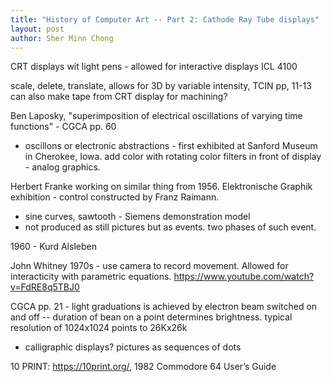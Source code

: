 ```yaml
---
title: "History of Computer Art -- Part 2: Cathode Ray Tube displays"
layout: post
author: Sher Minn Chong
---
```


CRT displays wit light pens - allowed for interactive displays
ICL 4100

scale, delete, translate, allows for 3D by variable intensity, TCIN pp, 11-13
can also make tape from CRT display for machining?

Ben Laposky, "superimposition of electrical oscillations of varying time functions" - CGCA pp. 60
- oscillons or electronic abstractions - first exhibited at Sanford Museum in Cherokee, Iowa. add color with rotating color filters in front of display - analog graphics.

Herbert Franke working on similar thing from 1956. Elektronische Graphik exhibition - control constructed by Franz Raimann.
- sine curves, sawtooth - Siemens demonstration model
- not produced as still pictures but as events. two phases of such event.


1960 - Kurd Alsleben

John Whitney 1970s - use camera to record movement. Allowed for interacticity with parametric equations.
https://www.youtube.com/watch?v=FdRE8q5TBJ0


CGCA pp. 21 - light graduations is achieved by electron beam switched on and off -- duration of bean on a point determines brightness. typical resolution of 1024x1024 points to 26Kx26k 

- calligraphic displays? pictures as sequences of dots

10 PRINT: https://10print.org/, 1982 Commodore 64 User’s Guide

